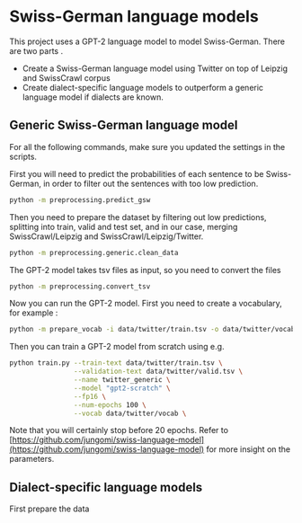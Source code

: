 # Swiss-German language models

This project uses a GPT-2 language model to model Swiss-German. There are two parts .
- Create a Swiss-German language model using Twitter on top of Leipzig and SwissCrawl corpus
- Create dialect-specific language models to outperform a generic language model if dialects are known.

## Generic Swiss-German language model

For all the following commands, make sure you updated the settings in the scripts.

First you will need to predict the probabilities of each sentence to be Swiss-German, in order to filter out the sentences with too low prediction.

```zsh
python -m preprocessing.predict_gsw
```
Then you need to prepare the dataset by filtering out low predictions, splitting into train, valid and test set, and in our case, merging SwissCrawl/Leipzig and SwissCrawl/Leipzig/Twitter. 

```zsh
python -m preprocessing.generic.clean_data
```

The GPT-2 model takes tsv files as input, so you need to convert the files

```zsh
python -m preprocessing.convert_tsv
```

Now you can run the GPT-2 model. First you need to create a vocabulary, for example :

```zsh
python -m prepare_vocab -i data/twitter/train.tsv -o data/twitter/vocab
```

Then you can train a GPT-2 model from scratch using e.g.

```zsh
python train.py --train-text data/twitter/train.tsv \
                --validation-text data/twitter/valid.tsv \
                --name twitter_generic \
                --model "gpt2-scratch" \
                --fp16 \
                --num-epochs 100 \
                --vocab data/twitter/vocab \
```

Note that you will certainly stop before 20 epochs. Refer to [https://github.com/jungomi/swiss-language-model](https://github.com/jungomi/swiss-language-model) for more insight on the parameters.

## Dialect-specific language models

First prepare the data
